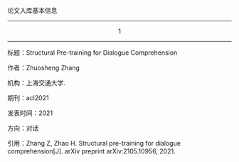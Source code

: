 论文入库基本信息

---
<center>1</center>

---

标题：Structural Pre-training for Dialogue Comprehension

作者：Zhuosheng Zhang

机构：上海交通大学.

期刊：acl2021

发表时间：2021

方向：对话

引用：Zhang Z, Zhao H. Structural pre-training for dialogue comprehension[J]. arXiv preprint arXiv:2105.10956, 2021.

